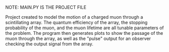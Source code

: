 NOTE: MAIN.PY IS THE PROJECT FILE

Project created to model the motion of a charged muon through a scintillating array. The quantum efficiency of the array, the stopping probability of the muon, and the muon lifetime are all tunable parameters of the problem. The program then generates plots to show the 
passage of the muon through the array, as well as the "pulse" output for an observer checking the output signal from the array.
